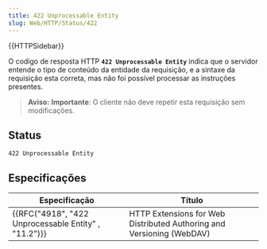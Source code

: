 ```yaml
---
title: 422 Unprocessable Entity
slug: Web/HTTP/Status/422
---
```


{{HTTPSidebar}}

O codigo de resposta HTTP **`422 Unprocessable Entity`** indica que o servidor entende o tipo de conteúdo da entidade da requisição, e a sintaxe da requisição esta correta, mas não foi possível processar as instruções presentes.

> **Aviso:** **Importante**: O cliente não deve repetir esta requisição sem modificações.

## Status

```
422 Unprocessable Entity
```

## Especificações

| Especificação                                                        | Título                                                                |
| -------------------------------------------------------------------- | --------------------------------------------------------------------- |
| {{RFC("4918", "422 Unprocessable Entity" , "11.2")}} | HTTP Extensions for Web Distributed Authoring and Versioning (WebDAV) |
